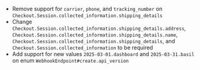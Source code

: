 * Remove support for `carrier`, `phone`, and `tracking_number` on `Checkout.Session.collected_information.shipping_details`
* Change `Checkout.Session.collected_information.shipping_details.address`, `Checkout.Session.collected_information.shipping_details.name`, `Checkout.Session.collected_information.shipping_details`, and `Checkout.Session.collected_information` to be required
* Add support for new values `2025-03-01.dashboard` and `2025-03-31.basil` on enum `WebhookEndpoint#create.api_version`
